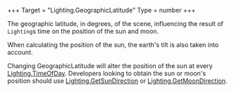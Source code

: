 +++
Target = "Lighting.GeographicLatitude"
Type = number
+++

The geographic latitude, in degrees, of the scene, influencing the result of `Lighting`s time on the position of the sun and moon.When calculating the position of the sun, the earth's tilt is also taken into account.Changing GeographicLatitude will alter the position of the sun at every [Lighting.TimeOfDay](https://developer.roblox.com/api-reference/property/Lighting/TimeOfDay). Developers looking to obtain the sun or moon's position should use [Lighting.GetSunDirection](https://developer.roblox.com/api-reference/function/Lighting/GetSunDirection) or [Lighting.GetMoonDirection](https://developer.roblox.com/api-reference/function/Lighting/GetMoonDirection).